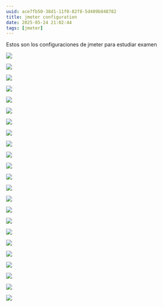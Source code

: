 ```yaml
---
uuid: ace7fb50-38d1-11f0-82f8-5d409b848782
title: jmeter configuration
date: 2025-05-24 21:02:44
tags: [jmeter]
---
```


Estos son los configuraciones de jmeter para estudiar examen 

![](https://img.164314.xyz/2025/05/e328cc4a959ce1e2756a5fb38b15a774.png)

![](https://img.164314.xyz/2025/05/ed718861e7836f474775f1b1016979ab.png)

![](https://img.164314.xyz/2025/05/39a613d2e6006e3d98d85d3b26208f9f.png)

![](https://img.164314.xyz/2025/05/ee0a9e9bfb2b10b8f00016bc66e8d51f.png)

![](https://img.164314.xyz/2025/05/997f812ee045f78f94e8441fd6d67138.png)

![](https://img.164314.xyz/2025/05/3fb4847e8888e191889355f09b28dd7c.png)

![](https://img.164314.xyz/2025/05/44a10efda0c8876cb93aa5a871ee785e.png)

![](https://img.164314.xyz/2025/05/14b1c8e5e18c4e9f72102db528b93517.png)

![](https://img.164314.xyz/2025/05/b52342ae93a0c2b8dd760d09eab7292b.png)

![](https://img.164314.xyz/2025/05/7ee7d36458a837cc4dfbbf61e2ddcd75.png)

![](https://img.164314.xyz/2025/05/d9796cba88ec117ff32e9ca38103151b.png)

![](https://img.164314.xyz/2025/05/53a1d13e5e6f21bcde642fa252738ff6.png)

![](https://img.164314.xyz/2025/05/fc2a7226d4814c7060b14d1b2c229fdd.png)

![](https://img.164314.xyz/2025/05/2568e53efcf2e4b42738468b8935da52.png)

![](https://img.164314.xyz/2025/05/1de02552324ac05a0342e6327651254c.png)

![](https://img.164314.xyz/2025/05/b0ee9011f4fe8ddead877e6b8a685ec9.png)

![](https://img.164314.xyz/2025/05/7e4c0fdb6ca4dcbbe64a67364fc3bb69.png)

![](https://img.164314.xyz/2025/05/fbaf7e6c64421e6af50a56f33d427b65.png)

![](https://img.164314.xyz/2025/05/1780f64594db65e437b65f44fbb1e673.png)

![](https://img.164314.xyz/2025/05/7c59f8d28cd9f9a151265a0ca492d642.png)

![](https://img.164314.xyz/2025/05/87eb2c4cff4c3307c8f66088e7b3ce38.png)

![](https://img.164314.xyz/2025/05/e3a6d9be5a88569b9cc207b8ce576969.png)

![](https://img.164314.xyz/2025/05/0469a3dd832e5d37e81bd92c6975ccb2.png)